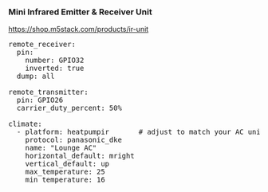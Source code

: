 ### Mini Infrared Emitter & Receiver Unit

https://shop.m5stack.com/products/ir-unit

<pre>
remote_receiver:
  pin:
    number: GPIO32
    inverted: true
  dump: all

remote_transmitter:
  pin: GPIO26
  carrier_duty_percent: 50%

climate:
  - platform: heatpumpir       # adjust to match your AC unit!
    protocol: panasonic_dke
    name: "Lounge AC"
    horizontal_default: mright
    vertical_default: up
    max_temperature: 25
    min_temperature: 16
</pre>
